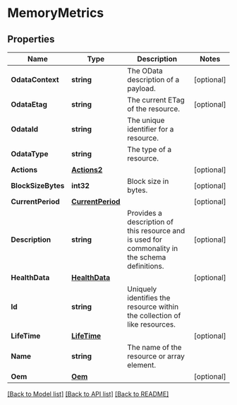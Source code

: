 # MemoryMetrics

## Properties
Name | Type | Description | Notes
------------ | ------------- | ------------- | -------------
**OdataContext** | **string** | The OData description of a payload. | [optional] 
**OdataEtag** | **string** | The current ETag of the resource. | [optional] 
**OdataId** | **string** | The unique identifier for a resource. | 
**OdataType** | **string** | The type of a resource. | 
**Actions** | [**Actions2**](Actions_2.md) |  | [optional] 
**BlockSizeBytes** | **int32** | Block size in bytes. | [optional] 
**CurrentPeriod** | [**CurrentPeriod**](CurrentPeriod.md) |  | [optional] 
**Description** | **string** | Provides a description of this resource and is used for commonality  in the schema definitions. | [optional] 
**HealthData** | [**HealthData**](HealthData.md) |  | [optional] 
**Id** | **string** | Uniquely identifies the resource within the collection of like resources. | 
**LifeTime** | [**LifeTime**](LifeTime.md) |  | [optional] 
**Name** | **string** | The name of the resource or array element. | 
**Oem** | [**Oem**](Oem.md) |  | [optional] 

[[Back to Model list]](../README.md#documentation-for-models) [[Back to API list]](../README.md#documentation-for-api-endpoints) [[Back to README]](../README.md)


